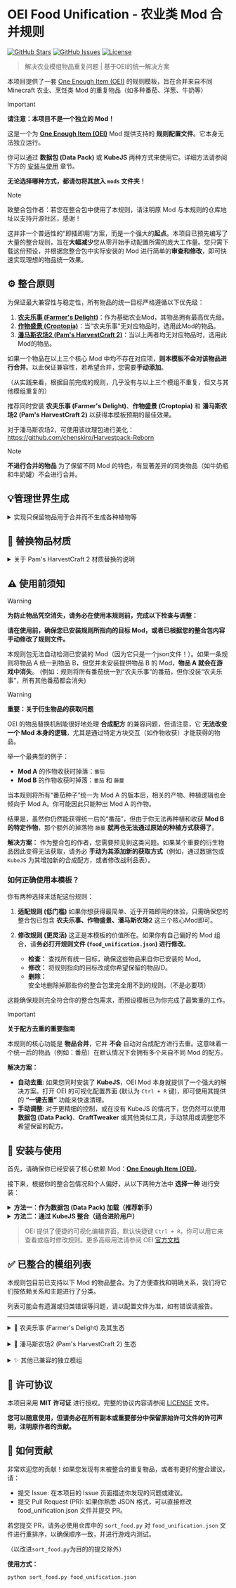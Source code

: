 # OEI Food Unification - 农业类 Mod 合并规则

[![GitHub Stars](https://img.shields.io/github/stars/chenskiro/OEIFood?style=flat-square)](https://github.com/chenskiro/OEIFood/stargazers)
[![GitHub Issues](https://img.shields.io/github/issues/chenskiro/OEIFood?style=flat-square)](https://github.com/chenskiro/OEIFood/issues)
[![License](https://img.shields.io/github/license/chenskiro/OEIFood?style=flat-square)](https://github.com/chenskiro/OEIFood/blob/main/LICENSE)

> 解决农业模组物品重复问题 | 基于OEI的统一解决方案

本项目提供了一套 [One Enough Item (OEI)](https://github.com/Tower-of-Sighs/OneEnoughItem) 的规则模板，旨在合并来自不同 Minecraft 农业、烹饪类 Mod 的重复物品（如多种番茄、洋葱、牛奶等）

> [!IMPORTANT]
> **请注意：本项目不是一个独立的 Mod！**
>
> 这是一个为 **[One Enough Item (OEI)](https://github.com/Tower-of-Sighs/OneEnoughItem)** Mod 提供支持的 **规则配置文件**。它本身无法独立运行。
>
> 你可以通过 **数据包 (Data Pack)** 或 **KubeJS** 两种方式来使用它。详细方法请参阅下方的 [安装与使用](#-安装与使用) 章节。
>
> **无论选择哪种方式，都请勿将其放入 `mods` 文件夹！**

> [!NOTE]
> 致整合包作者：若您在整合包中使用了本规则，请注明原 Mod 与本规则的仓库地址以支持开源社区，感谢！

这并非一个普适性的“即插即用”方案，而是一个强大的**起点**。本项目已预先编写了大量的整合规则，旨在**大幅减少**您从零开始手动配置所需的庞大工作量。您只需下载这份预设，并根据您整合包中实际安装的 Mod 进行简单的**审查和修改**，即可快速实现理想的物品统一效果。

## ⚙️ 整合原则
 
为保证最大兼容性与稳定性，所有物品的统一目标严格遵循以下优先级：
 
1.  **[农夫乐事 (Farmer's Delight)](https://www.curseforge.com/minecraft/mc-mods/farmers-delight)**：作为基础农业Mod，其物品拥有最高优先级。
2.  **[作物盛景 (Croptopia)](https://www.curseforge.com/minecraft/mc-mods/croptopia-fabric)**：当“农夫乐事”无对应物品时，选用此Mod的物品。
3.  **[潘马斯农场2 (Pam's HarvestCraft 2)](https://www.curseforge.com/minecraft/mc-mods/pams-harvestcraft-2-food-core)**：当以上两者均无对应物品时，选用此Mod的物品。

如果一个物品在以上三个核心 Mod 中均不存在对应项，**则本模板不会对该物品进行合并**。以此保证兼容性，若希望合并，您需要**手动添加**。

（从实践来看，根据目前完成的规则，几乎没有与以上三个模组不重复，但又与其他模组重复的）

推荐同时安装 **农夫乐事 (Farmer's Delight)**、**作物盛景 (Croptopia)** 和 **潘马斯农场2 (Pam's HarvestCraft 2)** 以获得本模板预期的最佳效果。

对于潘马斯农场2，可使用该纹理包进行美化：https://github.com/chenskiro/Harvestpack-Reborn

> [!NOTE]
>  **不进行合并的物品**
> 为了保留不同 Mod 的特色，有显著差异的同类物品（如牛奶瓶和牛奶罐）不会进行合并。

 ## 💡管理世界生成

<details>
<summary>实现只保留物品用于合并而不生成各种植物等</summary>

> 本规则旨在统一**物品**，但并不会修改 Mod 的**世界生成**规则。诸如 Croptopia 和 Pam's HarvestCraft 2 等 Mod 会在世界中生成大量的果树、野生作物等。如果您不希望这些元素改变地形风貌，或希望只保留某一个 Mod 的世界生成风格，可以考虑手动将其关闭。
>
> 这样便可实现只保留物品用于合并用的效果。
>
> ### 操作方法
>
> 不同 Mod 的配置方式差异很大，请根据您使用的 Mod 选择对应的方法：
>
> #### 对于 Croptopia
>
> Croptopia 提供了非常方便的配置文件来进行开关。
>
> 1.  **定位文件**：在 `config` 文件夹中找到 `croptopia_v3.conf` 或 `croptopia.json`。
> 2.  **进行编辑**：
>     * 将 `generateSaltInWorld = true` 修改为 `generateSaltInWorld = false` 来禁用盐矿生成。
>     * 将整个 `treeConfig=[ ... ]` 列表修改为一个空列表 `treeConfig=[]` 来禁用所有果树生成。
>
> #### 对于 Pam's HarvestCraft 2
>
> 当前使用的 Pam's HarvestCraft 2 版本**没有找到提供简单的配置文件来关闭世界生成**。其生成规则被内置在 Mod 中。因此，您必须使用更高级的工具来禁用它。
>
> * **方案A：使用数据包 (Data Pack)**
>     您需要创建一个数据包，在其中用空的 JSON 文件覆盖 Pam's HarvestCraft 2 的世界生成条目。这是一种较为复杂但精准的控制方式，适合对数据包结构有了解的用户。
>
> * **方案B：使用 KubeJS 等脚本 Mod**
>     对于整合包作者，您可以通过编写脚本来移除游戏加载过程中的世界生成地物。例如，使用 KubeJS 的 `worldgen.remove` 事件。
>
> > **重要提醒**：请注意，禁用一个 Mod 的所有世界生成（如果树、野生作物等）可能会导致**无法在生存模式中获得该 Mod 的初始种子或树苗**。
> >
> > 在禁用前，请确保您已提供其他方式来获取这些基础物品（例如：修改配方、商店交易、任务奖励等），否则这些被统一的物品将变得无法合成。
</details>

## 🎨 替换物品材质

<details>
<summary>关于 Pam's HarvestCraft 2 材质替换的说明</summary>


> 有人不喜欢 Pam's HarvestCraft 材质。但为 Pam's HarvestCraft 2 **寻找风格统一且覆盖全面的材质包非常困难。**
>
> **解决方案：创建个人补丁包或者干脆让规则文件不要出现潘马斯**
>
> 对于追求视觉统一的整合包作者来说，需要**自己创建一个材质补丁包**来覆盖最常用的物品。
>
> 1.  **创建基础结构**：
>     * 在 `resourcepacks` 文件夹中新建一个文件夹，作为你的材质包。
>     * 在其中创建路径：`assets/pamhc2foodcore/textures/item/` (食物核心) 和 `assets/pamhc2crops/textures/item/` (作物) 等。
>
> 2.  **挑选并替换材质**：
>     * 您不必替换所有上千个物品。只需要找到被最终替换为潘马斯的物品材质进行修改即可
>     * 这样，您只需替换几十个核心物品，就能极大改善整合包的视觉一致性。
>
> 3.  **启用材质包**：
>     * 在游戏的资源包菜单中启用您自己创建的这个材质包即可。
>   
> 如果你不想制作材质包。可选择直接在规则文件中替换掉以潘马斯作为最终结果的物品
>   
> 如果您有自己制作或发现了其他更优秀的 Pam's HarvestCraft 现代化材质包，非常欢迎您通过 GitHub Issues 告知，我会将其补充到上方的推荐列表中！

</details>

## ⚠️ 使用前须知

> [!WARNING]
> **为防止物品凭空消失，请务必在使用本规则前，完成以下检查与调整：**
>
> **请在使用前，确保您已安装规则所指向的目标 Mod，或者已根据您的整合包内容手动修改了规则文件。**
>
> 本规则包无法自动检测已安装的 Mod（因为它只是一个json文件！）。如果一条规则将物品 A 统一到物品 B，但您并未安装提供物品 B 的 Mod，**物品 A 就会在游戏中消失**。
> (例如：规则将所有番茄统一到“农夫乐事”的番茄，但你没装“农夫乐事”，所有其他番茄都会消失)

> [!WARNING]
> **重要：关于衍生物品的获取问题**
>
> OEI 的物品替换机制能很好地处理 **合成配方** 的兼容问题，但请注意，它 **无法改变一个 Mod 本身的逻辑**，尤其是通过特定方块交互（如作物收获）才能获得的物品。
>
> 举一个最典型的例子：
> * **Mod A** 的作物收获时掉落：`番茄`
> * **Mod B** 的作物收获时掉落：`番茄` 和 `藤蔓`
>
> 当本规则将所有“番茄种子”统一为 Mod A 的版本后，相关的产物、种植逻辑也会倾向于 Mod A。你可能因此只能种出 Mod A 的作物。
>
> 结果是，虽然你仍然能获得统一后的“番茄”，但由于你无法再种植和收获 **Mod B 的特定作物**，那个额外的掉落物 `藤蔓` **就再也无法通过原始的种植方式获得了**。
>
> **解决方案：**
> 作为整合包的作者，您需要预见到这类问题。如果某个重要的衍生物品因此变得无法获取，请务必 **手动为其添加新的获取方式**（例如，通过数据包或 `KubeJS` 为其增加新的合成配方，或者修改战利品表）。

### 如何正确使用本模板？

你有两种选择来适配这份规则：

1.  **适配规则 (低门槛)**
    如果你想获得最简单、近乎开箱即用的体验，只需确保您的整合包已包含 **农夫乐事、作物盛景、潘马斯农场2** 这三个核心Mod即可。
 
2.  **修改规则 (更灵活)**
    这正是本模板的价值所在。如果你有自己偏好的 Mod 组合，请**务必打开规则文件 (`food_unification.json`) 进行修改**。
    *   **检查：** 查找所有统一目标，确保这些物品来自你已安装的 Mod。
    *   **修改：** 将规则指向的目标改成你希望保留的物品ID。
    *   **删除：** 安全地删除掉那些你的整合包里完全用不到的规则。（不是必要项）
 
这能确保规则完全符合你的整合包需求，而预设模板已为你完成了最繁重的工作。

> [!IMPORTANT]
> **关于配方去重的重要指南**
>
> 本规则的核心功能是 **物品合并**，它并 **不会** 自动对合成配方进行去重。这意味着一个统一后的物品（例如：番茄）在默认情况下会拥有多个来自不同 Mod 的配方。
>
> **解决方案：**
>
> - **自动去重**: 如果您同时安装了 **KubeJS**，OEI Mod 本身就提供了一个强大的解决方案。打开 OEI 的可视化配置界面 (默认为 `Ctrl + R` 键)，即可使用其提供的 **“一键去重”** 功能来快速清理。
> - **手动调整**: 对于更精细的控制，或在没有 KubeJS 的情况下，您仍然可以使用 **数据包 (Data Pack)**、**CraftTweaker** 或其他类似工具，手动禁用或调整您不希望保留的配方。

## 🔧 安装与使用

首先，请确保你已经安装了核心依赖 Mod：[**One Enough Item (OEI)**](https://github.com/Tower-of-Sighs/OneEnoughItem)。

接下来，根据你的整合包情况和个人偏好，从以下两种方法中 **选择一种** 进行安装：

<details>
<summary><strong>方法一：作为数据包 (Data Pack) 加载（推荐新手）</strong></summary>

这是最简单直接的方法，无需额外依赖。

1.  **下载规则包**:
    * **推荐**: 前往本项目的 [**Releases 页面**](https://github.com/chenskiro/OEIFood/releases) 下载最新版本的 `zip` 压缩包。这是为普通用户准备的稳定版本。
    * **备选**: 点击本页面右上角的绿色 `Code` 按钮，然后选择 `Download ZIP`，可以获取到包含最新修改的开发版本。

2.  **安装数据包**:
   > 💡 提示：使用前备份世界可避免意外损失

   * 进入你的 Minecraft 存档文件夹 (位于 `.minecraft/saves/<你的存档名称>`)。
   * 找到或创建一个名为 `datapacks` 的文件夹。
   * 将下载的 `zip` 包解压后，把里面的文件夹放入 `datapacks` 中。
   * 最终路径应类似于: `.../saves/<存档名称>/datapacks/<规则包文件夹>/data/oei/replacements/food_unification.json`。

4.  **加载数据包**:
    * 对于现有世界: 进入游戏，执行命令 `/reload` 即可。
    * 对于新世界: 在创建世界的“数据包”选项中，选择并启用本规则包。

</details>

<details>
<summary><strong>方法二：通过 KubeJS 整合（适合进阶用户）</strong></summary>

如果你熟悉 KubeJS，可以更灵活地管理本规则。将核心规则文件 `food_unification.json` 放置在你的 KubeJS 目录中。

具体的加载方式，请参阅 **OEI 官方文档** 中关于 KubeJS 联动的说明，以获取最准确的 API 用法。

</details>

> OEI 提供了便捷的可视化编辑界面，默认快捷键 `Ctrl + R`，你可以用它来查看或临时修改规则。更多高级用法请参阅 OEI [官方文档](https://doc.sighs.cc/docs/OneEnoughItem/intro)

## ✅ 已整合的模组列表

本规则包目前已支持以下 Mod 的物品整合。为了方便查找和明确关系，我们将它们按依赖关系和主题进行了分类。

列表可能会有遗漏或归类错误等问题，请以配置文件为准，如有错误请报告。

---

<details>
<summary>🌿 农夫乐事 (Farmer's Delight) 及其生态</summary>
 
| 模组名称 (Mod Name) & ID |
| :--- |
| **Farmer's Delight** (`farmersdelight`) - **核心** |
| Argentina's Delight (`argentinas_delight`) |
| Brazilian Delight (`braziliandelight`) |
| Collector's Reap (`collectorsreap`) |
| Corn Delight (`corn_delight`) |
| Crabber's Delight (`crabbersdelight`) |
| Cultural Delights (`culturaldelights`) |
| Delightful (`delightful`) |
| Dumplings Delight (`dumplings_delight`) |
| Ender's Delight (`endersdelight`) |
| Extra Delight (`extradelight`) |
| Farmer's Respite (`farmersrespite`) |
| Farmers Plus (`farmersplus`) |
| Festive Delight (`festive_delight`) |
| Fruits Delight (`fruitsdelight`) |
| Manors Bounty (`manors_bounty`) |
| My Nether's Delight (`mynethersdelight`) |
| Muffins' Thai Delight (`muffins_thaidelight`) |
| Rustic Delights (`rusticdelight`) |
| Seed Delight (`seeddelight`) |
| Trail and Tales Delight (`trailandtales_delight`) |
| Ube's Delight (`ubesdelight`) |
| Unusual Delights (`unusual_delight`) |
| Vintage Delight (`vintagedelight`) |

</details>
 
<details>
<summary>🍎 潘马斯农场2 (Pam's HarvestCraft 2) 生态</summary>

| 模组名称 (Mod Name) & ID |
| :--- |
| **Pam's HarvestCraft 2 - Crops** (`pamhc2crops`) - **核心** |
| **Pam's HarvestCraft 2 - Food Core** (`pamhc2foodcore`) - **核心** |
| **Pam's HarvestCraft 2 - Food Extended** (`pamhc2foodextended`) - **核心** |
| **Pam's HarvestCraft 2 - Trees** (`pamhc2trees`) - **核心** |

</details>
 
<details>
<summary>✨ 其他已兼容的独立模组</summary>

| 模组名称 (Mod Name) & ID |
| :--- |
| Additional Additions (`additionaladditions`) |
| Alex's Mobs (`alexsmobs`) |
| Bakeries (`bakeries`) |
| Bakery (`bakery`) |
| Better McDonald's Mod (`better_mcdonalds_mod`) |
| Biomes O' Plenty (`biomesoplenty`) |
| Bountiful Fares (`bountifulfares`) |
| Brewin' and Chewin' (`brewinandchewin`) |
| CE Foodstuffs (`ce_foodstuffs`) |
| Chang Sheng Jue (`chang_sheng_jue`) |
| Cozy (`cozy`) |
| Craziness Awakened (`craziness_awakened`) |
| Create (`create`) |
| Crock Pot (`crockpot`) |
| Croptopia (`croptopia`) |
| DivineRPG (`divinerpg`) |
| Enhanced Farming (`enhancedfarming`) |
| Extra Meat (`extrameat`) |
| Farm and Charm (`farm_and_charm`) |
| Flavor Immersed Daily (`flavor_immersed_daily`) |
| Gan Delight Reborn (`gan_delight_reborn`) |
| Herbal Brews (`herbalbrews`) |
| Jellyfishing (`jellyfishing`) |
| Journey (`journey`) |
| Kaleidoscope Cookery (`kaleidoscope_cookery`) |
| Kawaii Dishes (`kawaiidishes`) |
| Kitchenkarrot (`kitchenkarrot`) |
| Legendary Survival Overhaul (`legendarysurvivaloverhaul`) |
| Lt2 (`ltc2`) |
| Meadow (`meadow`) |
| MineColonies (`minecolonies`) |
| Neapolitan (`neapolitan`) |
| Pasterdream (`pasterdream`) |
| PizzaCraft (`pizzacraft`) |
| Productive Trees (`productivetrees`) |
| Ravage and Cabbage (`ravageandcabbage`) |
| Refurbished Furniture (`refurbished_furniture`) |
| Sakura (`sakura`) |
| Simple Farming (`simplefarming`) |
| Sushi Go Crafting (`sushigocrafting`) |
| Tea Story (`teastory`) |
| Tconstruct (`tconstruct`) |
| Thermal Series (`thermal`) |
| TofuCraft (`tofucraft`) |
| Tough As Nails (`toughasnails`) |
| Vanilla Cookbook (`vanillacookbook`) |
| Vinery (`vinery`) |
| Youkai's Feasts (`youkaisfeasts`) |
| Youkai's Homecoming (`youkaishomecoming`) |
 
</details>
 

## 📜 许可协议

本项目采用 **MIT 许可证** 进行授权。完整的协议内容请参阅 [LICENSE](LICENSE) 文件。

**您可以随意使用，但请务必在所有副本或重要部分中保留原始许可文件的许可声明，注明原作者的贡献。**

## 🤝 如何贡献

非常欢迎您的贡献！如果您发现有未被整合的重复物品，或者有更好的整合建议，请：

- 提交 Issue: 在本项目的 Issue 页面描述你发现的问题或建议。
- 提交 Pull Request (PR): 如果你熟悉 JSON 格式，可以直接修改 food_unification.json 文件并提交 PR。

若您提交 PR，请务必使用仓库中的 `sort_food.py` 对 `food_unification.json` 文件进行重排序，以确保顺序一致，并进行游戏内测试。

（以改进`sort_food.py`为目的的提交除外）

**使用方式：**

```bash
python sort_food.py food_unification.json
```

